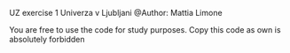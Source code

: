 UZ exercise 1 
Univerza v Ljubljani
@Author: Mattia Limone

You are free to use the code for study purposes.
Copy this code as own is absolutely forbidden